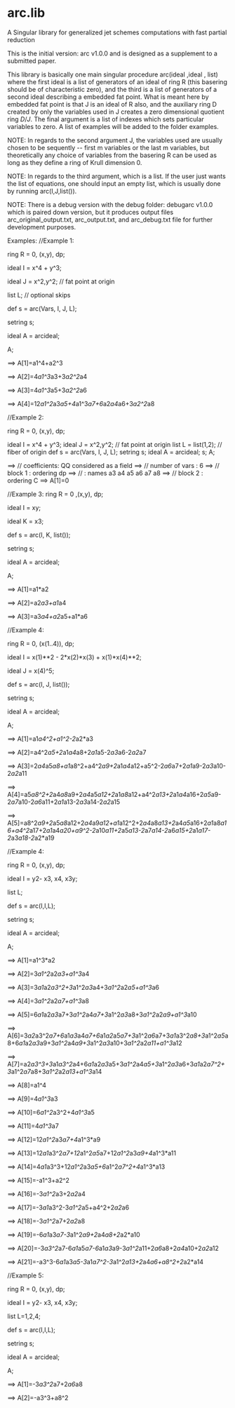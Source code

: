 # arc.lib
A Singular library for generalized jet schemes computations with fast partial reduction

This is the initial version: arc v1.0.0 and is designed as a supplement to a submitted paper. 

This library is basically one main singular procedure arc(ideal ,ideal , list) where the first ideal is a list of generators of an ideal of ring R (this basering should be of characteristic zero), and the third is a list of generators of a second ideal describing a embedded fat point. What is meant here by embedded fat point is that J is an ideal of R also, and the auxiliary ring D created by only the variables used in J creates a zero dimensional quotient ring $D/J$. The final argument is a list of indexes which sets particular variables to zero. A list of examples will be added to the folder examples. 

NOTE: In regards to the second argument J, the variables used are usually chosen to be sequently -- first m variables or the last m variables, but theoretically any choice of variables from the basering R can be used as long as they define a ring of Krull dimension 0. 

NOTE: In regards to the third argument, which is a list. If the user just wants the list of equations, one should input an empty list, which is usually done by running arc(I,J,list()).

NOTE: There is a debug version with the debug folder: debugarc v1.0.0 which is paired down version, but it produces output files arc_original_output.txt, arc_output.txt, and arc_debug.txt file for further development purposes. 

Examples: 
 //Example 1:

  ring R = 0, (x,y), dp;

  ideal I = x^4 + y^3;

  ideal J = x^2,y^2;       // fat point at origin

  list L;                 //  optional skips

  def s = arc(Vars, I, J, L);

  setring s;

  ideal A = arcideal;

  A;

==> A[1]=a1^4+a2^3

==> A[2]=4*a1^3*a3+3*a2^2*a4

==> A[3]=4*a1^3*a5+3*a2^2*a6

==> A[4]=12*a1^2*a3*a5+4*a1^3*a7+6*a2*a4*a6+3*a2^2*a8


 //Example 2: 

  ring R = 0, (x,y), dp;

  ideal I = x^4 + y^3;
  ideal J = x^2,y^2;   // fat point at origin
  list L = list(1,2);  // fiber of origin
  def s = arc(Vars, I, J, L);
  setring s;
  ideal A = arcideal;
  s;
  A;

==> // coefficients: QQ considered as a field
==> // number of vars : 6
==> //        block   1 : ordering dp
==> //                  : names    a3 a4 a5 a6 a7 a8
==> //        block   2 : ordering C
==> A[1]=0

 //Example 3:
ring R = 0 ,(x,y), dp;

ideal I = xy; 

ideal K = x3; 

def s = arc(I, K, list());

setring s;

ideal A = arcideal;

A;

==> A[1]=a1*a2

==> A[2]=a2*a3+a1*a4

==> A[3]=a3*a4+a2*a5+a1*a6

 //Example 4: 

ring R = 0, (x(1..4)), dp;

ideal I = x(1)**2 - 2*x(2)*x(3) + x(1)*x(4)**2;

ideal J = x(4)^5;

def s = arc(I, J, list());

setring s;

ideal A = arcideal;

A;


==> A[1]=a1*a4^2+a1^2-2*a2*a3

==> A[2]=a4^2*a5+2*a1*a4*a8+2*a1*a5-2*a3*a6-2*a2*a7

==> A[3]=2*a4*a5*a8+a1*a8^2+a4^2*a9+2*a1*a4*a12+a5^2-2*a6*a7+2*a1*a9-2*a3*a10-2*a2*a11

==> A[4]=a5*a8^2+2*a4*a8*a9+2*a4*a5*a12+2*a1*a8*a12+a4^2*a13+2*a1*a4*a16+2*a5*a9-2*a7*a10-2*a6*a11+2*a1*a13-2*a3*a14-2*a2*a15

==> A[5]=a8^2*a9+2*a5*a8*a12+2*a4*a9*a12+a1*a12^2+2*a4*a8*a13+2*a4*a5*a16+2*a1*a8*a16+a4^2*a17+2*a1*a4*a20+a9^2-2*a10*a11+2*a5*a13-2*a7*a14-2*a6*a15+2*a1*a17-2*a3*a18-2*a2*a19


 //Example 4:

ring R = 0, (x,y), dp;

ideal I = y2- x3, x4, x3y;

list L;

def s = arc(I,I,L);

setring s;

ideal A = arcideal;

A;

==> A[1]=a1^3*a2

==> A[2]=3*a1^2*a2*a3+a1^3*a4

==> A[3]=3*a1*a2*a3^2+3*a1^2*a3*a4+3*a1^2*a2*a5+a1^3*a6

==> A[4]=3*a1^2*a2*a7+a1^3*a8

==> A[5]=6*a1*a2*a3*a7+3*a1^2*a4*a7+3*a1^2*a3*a8+3*a1^2*a2*a9+a1^3*a10

==> A[6]=3*a2*a3^2*a7+6*a1*a3*a4*a7+6*a1*a2*a5*a7+3*a1^2*a6*a7+3*a1*a3^2*a8+3*a1^2*a5*a8+6*a1*a2*a3*a9+3*a1^2*a4*a9+3*a1^2*a3*a10+3*a1^2*a2*a11+a1^3*a12

==> A[7]=a2*a3^3+3*a1*a3^2*a4+6*a1*a2*a3*a5+3*a1^2*a4*a5+3*a1^2*a3*a6+3*a1*a2*a7^2+3*a1^2*a7*a8+3*a1^2*a2*a13+a1^3*a14

==> A[8]=a1^4

==> A[9]=4*a1^3*a3

==> A[10]=6*a1^2*a3^2+4*a1^3*a5

==> A[11]=4*a1^3*a7

==> A[12]=12*a1^2*a3*a7+4*a1^3*a9

==> A[13]=12*a1*a3^2*a7+12*a1^2*a5*a7+12*a1^2*a3*a9+4*a1^3*a11

==> A[14]=4*a1*a3^3+12*a1^2*a3*a5+6*a1^2*a7^2+4*a1^3*a13

==> A[15]=-a1^3+a2^2

==> A[16]=-3*a1^2*a3+2*a2*a4

==> A[17]=-3*a1*a3^2-3*a1^2*a5+a4^2+2*a2*a6

==> A[18]=-3*a1^2*a7+2*a2*a8

==> A[19]=-6*a1*a3*a7-3*a1^2*a9+2*a4*a8+2*a2*a10

==> A[20]=-3*a3^2*a7-6*a1*a5*a7-6*a1*a3*a9-3*a1^2*a11+2*a6*a8+2*a4*a10+2*a2*a12

==> A[21]=-a3^3-6*a1*a3*a5-3*a1*a7^2-3*a1^2*a13+2*a4*a6+a8^2+2*a2*a14


 //Example 5:

ring R = 0, (x,y), dp;

ideal I = y2- x3, x4, x3y;

list L=1,2,4;

def s = arc(I,I,L);

setring s;

ideal A = arcideal;

A;

==> A[1]=-3*a3^2*a7+2*a6*a8

==> A[2]=-a3^3+a8^2
